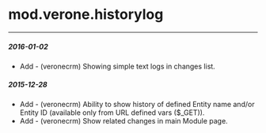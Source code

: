 # mod.verone.historylog
---
#####  2016-01-02
- Add - (veronecrm) Showing simple text logs in changes list.
#####  2015-12-28
- Add - (veronecrm) Ability to show history of defined Entity name and/or Entity ID (available only from URL defined vars ($_GET)).
- Add - (veronecrm) Show related changes in main Module page.
